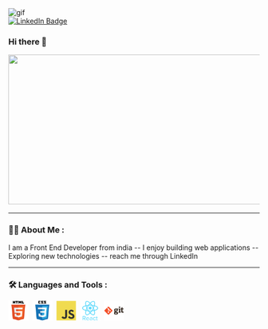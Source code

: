 <div id="header" aligh="center">
  <img
    src="https://media.giphy.com/media/cpAGF6uxLw93uuQNNJ/giphy.gif"
    alt="gif"
    width="100px"
  />
</div>

<div id="badges">
  <a href="your-linkedin-URL">
    <img
      src="https://img.shields.io/badge/LinkedIn-blue?style=for-the-badge&logo=linkedin&logoColor=white"
      alt="LinkedIn Badge"
    />
  </a>
</div>

### Hi there 👋

<div align="center">
  <img
    src="https://media.giphy.com/media/Y4ak9Ki2GZCbJxAnJD/giphy.gif"
    width="600"
    height="300"
  />
</div>
  
---

### :man_technologist: About Me :

I am a Front End Developer from india
-- I enjoy building web applications
-- Exploring new technologies
-- reach me through LinkedIn

---

### :hammer_and_wrench: Languages and Tools :

<div>
  <img
    src="https://github.com/devicons/devicon/blob/master/icons/html5/html5-original-wordmark.svg"
    title="Java"
    alt="Java"
    width="40"
    height="40"
  />&nbsp;
  <img
    src="https://github.com/devicons/devicon/blob/master/icons/css3/css3-original-wordmark.svg"
    title="Java"
    alt="Java"
    width="40"
    height="40"
  />&nbsp;
  <img
    src="https://github.com/devicons/devicon/blob/master/icons/javascript/javascript-original.svg"
    title="Java"
    alt="Java"
    width="40"
    height="40"
  />&nbsp;
  <img
    src="https://github.com/devicons/devicon/blob/master/icons/react/react-original-wordmark.svg"
    title="React"
    alt="React"
    width="40"
    height="40"
  />&nbsp;
  <img
    src="https://github.com/devicons/devicon/blob/master/icons/git/git-original-wordmark.svg"
    title="Java"
    alt="Java"
    width="40"
    height="40"
  />&nbsp;
</div>



<!--
**wenzelbarboza/wenzelbarboza** is a ✨ _special_ ✨ repository because its `README.md` (this file) appears on your GitHub profile.

Here are some ideas to get you started:

- 🔭 I’m currently working on ...
- 🌱 I’m currently learning ...
- 👯 I’m looking to collaborate on ...
- 🤔 I’m looking for help with ...
- 💬 Ask me about ...
- 📫 How to reach me: ...
- 😄 Pronouns: ...
- ⚡ Fun fact: ...
-->
